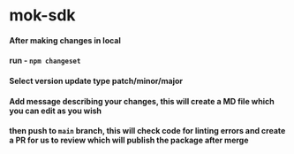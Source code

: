 # mok-sdk

#### After making changes in local
#### run - `npm changeset`
#### Select version update type patch/minor/major
#### Add message describing your changes, this will create a MD file which you can edit as you wish
#### then push to `main` branch, this will check code for linting errors and create a PR for us to review which will publish the package after merge
